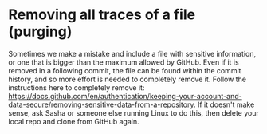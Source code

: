 # Removing all traces of a file (purging)

Sometimes we make a mistake and include a file with sensitive information, or one that is bigger than the maximum allowed by GitHub.
Even if it is removed in a following commit, the file can be found within the commit history, and so more effort is needed to completely remove it.
Follow the instructions here to completely remove it: <https://docs.github.com/en/authentication/keeping-your-account-and-data-secure/removing-sensitive-data-from-a-repository>.
If it doesn't make sense, ask Sasha or someone else running Linux to do this, then delete your local repo and clone from GitHub again.


